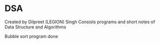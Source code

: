 # DSA
Created by Dilpreet (LEGION) Singh
Consists programs and short notes of Data Structure and Algorithms

Bubble sort program done